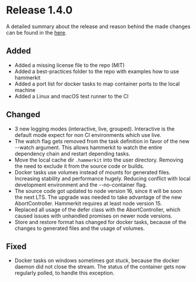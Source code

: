 # Release 1.4.0

A detailed summary about the release and reason behind the made changes can be found in the [here](https://app.gitbook.com/@no0dles/s/hammerkit/release-blog/release-1.4.0).

## Added
- Added a missing license file to the repo (MIT)
- Added a best-practices folder to the repo with examples how to use hammerkit
- Added a port list for docker tasks to map container ports to the local machine
- Added a Linux and macOS test runner to the CI

## Changed
- 3 new logging modes (interactive, live, grouped). Interactive is the default mode expect for non CI environments which use live.
- The watch flag gets removed from the task definition in favor of the new --watch argument. This allows hammerkit to watch the entire dependency chain and restart depending tasks.   
- Move the local cache dir `.hammerkit` into the user directory. Removing the need to exclude it from the source code or builds.
- Docker tasks use volumes instead of mounts for generated files. Increasing stability and performance hugely. Reducing conflict with local development environment and the --no-container flag.
- The source code got updated to node version 16, since it will be soon the next LTS. The upgrade was needed to take advantage of the new AbortController. Hammerkit requires at least node version 15.
- Replaced all usage of the defer class with the AbortController, which caused issues with unhandled promises on newer node versions.
- Store and restore format has changed for docker tasks, because of the changes to generated files and the usage of volumes.

## Fixed
- Docker tasks on windows sometimes got stuck, because the docker daemon did not close the stream. The status of the container gets now regularly polled, to handle this exception. 
